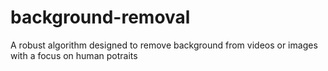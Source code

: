 # background-removal
A robust algorithm designed to remove background from videos or images with a focus on human potraits
